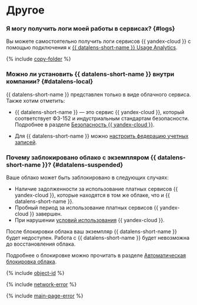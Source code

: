 # Другое


### Я могу получить логи моей работы в сервисах? {#logs}

Вы можете самостоятельно получить логи сервисов {{ yandex-cloud }} с помощью подключения к [{{ datalens-short-name }} Usage Analytics](../operations/connection/create-usage-tracking.md).

{% include [copy-folder](../../_qa/datalens/copy-folder.md) %}

### Можно ли установить {{ datalens-short-name }} внутри компании? {#datalens-local}

{{ datalens-short-name }} представлен только в виде облачного сервиса. Также хотим отметить:

* {{ datalens-short-name }} — это сервис {{ yandex-cloud }}, который соответствует ФЗ-152 и индустриальным стандартам безопасности. Подробнее в разделе [Безопасность {{ yandex-cloud }}](/security).

* Для {{ datalens-short-name }} можно [настроить федерацию учетных записей](../../organization/quickstart.md).

### Почему заблокировано облако с экземпляром {{ datalens-short-name }}? {#datalens-suspended}

Ваше облако может быть заблокировано в следующих случаях:

* Наличие задолженности за использование платных сервисов {{ yandex-cloud }}, которые находятся в том же облаке, что и {{ datalens-short-name }}.
* Пробный период за использование платных сервисов {{ yandex-cloud }} завершен.
* При нарушении [условий использования](https://yandex.ru/legal/cloud_termsofuse/?lang=ru) {{ yandex-cloud }}.

После блокировки облака ваш экземпляр {{ datalens-short-name }} будет недоступен. Работа с {{ datalens-short-name }} будет невозможна до восстановления облака.

Подробнее о блокировке можно прочитать в разделе [Автоматическая блокировка облака](../../overview/concepts/data-deletion.md#block).

{% include [object-id](../../_qa/datalens/object-id.md) %}

{% include [network-error](../../_qa/datalens/network-error.md) %}



{% include [main-page-error](../../_qa/datalens/main-page-error.md) %}